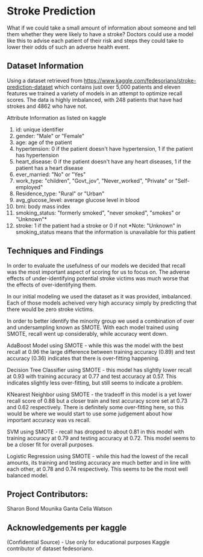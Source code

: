 # Stroke Prediction

What if we could take a small amount of information about someone and tell them whether they were likely to have a stroke? Doctors could use a model like this to advise each patient of their risk and steps they could take to lower their odds of such an adverse health event. 

## Dataset Information

Using a dataset retrieved from https://www.kaggle.com/fedesoriano/stroke-prediction-dataset which contains just over 5,000 patients and eleven features we trained a variety of models in an attempt to optimize recall scores.  The data is highly imbalanced, with 248 patients that have had strokes and 4862 who have not.

Attribute Information as listed on kaggle
1) id: unique identifier
2) gender: "Male" or "Female"
3) age: age of the patient
4) hypertension: 0 if the patient doesn't have hypertension, 1 if the patient has hypertension
5) heart_disease: 0 if the patient doesn't have any heart diseases, 1 if the patient has a heart disease
6) ever_married: "No" or "Yes"
7) work_type: "children", "Govt_jov", "Never_worked", "Private" or "Self-employed"
8) Residence_type: "Rural" or "Urban"
9) avg_glucose_level: average glucose level in blood
10) bmi: body mass index
11) smoking_status: "formerly smoked", "never smoked", "smokes" or "Unknown"*
12) stroke: 1 if the patient had a stroke or 0 if not
*Note: "Unknown" in smoking_status means that the information is unavailable for this patient

## Techniques and Findings

In order to evaluate the usefulness of our models we decided that recall was the most important aspect of scoring for us to focus on.  The adverse effects of under-identifying potential stroke victims was much worse that the effects of over-identifying them.

In our initial modeling we used the dataset as it was provided, imbalanced.  Each of those models acheived very high accuracy simply by predicting that there would be zero stroke victims.

In order to better identify the minority group we used a combination of over and undersampling known as SMOTE.  With each model trained using SMOTE, recall went up considerably, while accuracy went down.

AdaBoost Model using SMOTE - while this was the model with the best recall at 0.96 the large difference between training accuracy (0.89) and test accuracy (0.36) indicates that there is over-fitting happening. 

Decision Tree Classifier using SMOTE - this model has slightly lower recall at 0.93 with training accuracy at 0.77 and test accuracy at 0.57.  This indicates slightly less over-fitting, but still seems to indicate a problem.

KNearest Neighbor using SMOTE - the tradeoff in this model is a yet lower recall score of 0.88 but a closer train and test accuracy score set at 0.73 and 0.62 respectively.  There is definitely some over-fitting here, so this would be where we would start to use some judgement about how important accuracy was vs recall.

SVM using SMOTE - recall has dropped to about 0.81 in this model with training accuracy at 0.79 and testing accuracy at 0.72.  This model seems to be a closer fit for overall purposes.

Logistic Regression using SMOTE - while this had the lowest of the recall amounts, its training and testing accuracy are much better and in line with each other, at 0.78 and 0.74 respectively.  This seems to be the most well balanced model. 

## Project Contributors:
Sharon Bond
Mounika Ganta
Celia Watson

## Acknowledgements per kaggle
(Confidential Source) - Use only for educational purposes
Kaggle contributor of dataset fedesoriano.